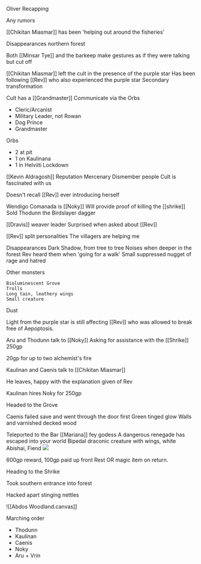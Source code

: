 Oliver Recapping

Any rumors

[[Chikitan Miasmar]] has been 'helping out around the fisheries'

Disappearances northern forest

Both [[Minsar Tye]] and the barkeep make gestures as if they were talking but cut off


[[Chikitan Miasmar]] left the cult in the presence of the purple star
Has been following [[Rev]] who also experienced the purple star
Secondary transformation

Cult has a [[Grandmaster]]
Communicate via the Orbs
- Cleric/Arcanist
- Military Leader, not Rowan
- Dog Prince
- Grandmaster

Orbs
- 2 at pit
- 1 on Kaulinana
- 1 in Helviiti Lockdown

[[Kevin Aldragosh]]
	Reputation
	Mercenary
	Dismember people
Cult is fascinated with us

Doesn't recall [[Rev]] ever introducing herself

Wendigo Comanada is [[Noky]]
Will provide proof of killing the [[shrike]]
Sold Thodunn the Birdslayer dagger

[[Dravis]] weaver leader
Surprised when asked about [[Rev]]

[[Rev]] split personalities
The villagers are helping me


Disappearances
	Dark Shadow, from tree to tree
	Noises when deeper in the forest
	Rev heard them when 'going for a walk'
	Small suppressed nugget of rage and hatred
	
Other monsters

	Bioluminescent Grove
	Trolls
	Long tain, leathery wings
	Small creature

Dust

Light from the purple star is still affecting [[Rev]] who was allowed to break free of Aepoptosis.


Aru and Thodunn talk to [[Noky]]
Asking for assistance with the [[Shrike]]
250gp

20gp for up to two alchemist's fire


Kaulinan and Caenis talk to [[Chikitan Miasmar]]

He leaves, happy with the explanation given of Rev

Kaulinan hires Noky for 250gp



Headed to the Grove

Caenis failed save and went through the door first
Green tinged glow
Walls and varnished decked wood

Teleported to the Bar 
[[Mariana]] fey godess
A dangerous renegade has escaped into your world
Bipedal draconic creature with wings, white
Abishai, Fiend
![](https://5e.tools/img/bestiary/MPMM/White%20Abishai.webp)

600gp reward, 100gp paid up front
Rest OR magic item on return.

Heading to the Shrike

Took southern entrance into forest 

Hacked apart stinging nettles


![[Abdos Woodland.canvas]]

Marching order
- Thodunn
- Kaulinan
- Caenis
- Noky
- Aru + Vrin




